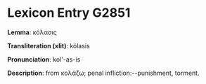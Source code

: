 # Lexicon Entry G2851

**Lemma**: κόλασις

**Transliteration (xlit)**: kólasis

**Pronunciation**: kol'-as-is

**Description**:
from κολάζω; penal infliction:--punishment, torment.
